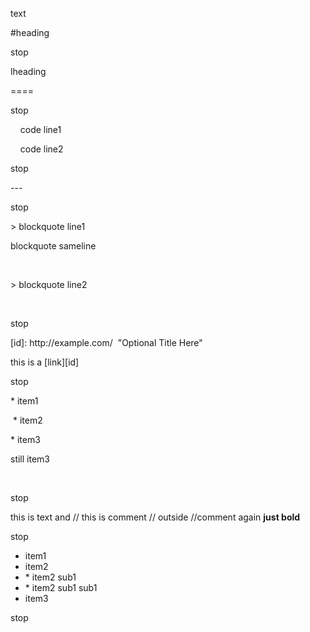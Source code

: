 <p>text</p>
<p>#heading</p>
<p>stop</p>
<p>lheading</p><p>====</p>
<p>stop</p>
<p>&nbsp;&nbsp;&nbsp; code line1</p><p>&nbsp;&nbsp;&nbsp; code line2</p>
<p>stop</p>
<p>---</p>
<p>stop</p>
<p> &gt; blockquote line1</p><p>blockquote sameline</p><p><br></p><p> &gt; blockquote line2</p><p><br></p>
<p>stop</p>
<p>[id]: http://example.com/&nbsp; "Optional Title Here"</p>
<p>this is a [link][id]</p>
<p>stop</p>
<p>* item1</p><p>&nbsp;* item2</p><p>* item3</p><p>still item3</p><p><br></p>
<p>stop</p>
<p>this is text and // this is comment // outside //comment again <b> just bold </b></p>
<p>stop</p>
<ul><li>item1</li><li>item2</li><li>* item2 sub1</li><li> * item2 sub1 sub1</li><li>item3</li></ul>
<p>stop</p>

